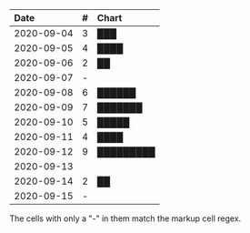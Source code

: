 | Date       |  # | Chart                      |
|:-----------|---:|:---------------------------|
| 2020-09-04 |  3 | ███                        |
| 2020-09-05 |  4 | ████                       |
| 2020-09-06 |  2 | ██                         |
| 2020-09-07 |  - |                            |
| 2020-09-08 |  6 | ██████                     |
| 2020-09-09 |  7 | ███████                    |
| 2020-09-10 |  5 | █████                      |
| 2020-09-11 |  4 | ████                       |
| 2020-09-12 |  9 | █████████                  |
| 2020-09-13 |    |                            |
| 2020-09-14 |  2 | ██                         |
| 2020-09-15 |  - |                            |

The cells with only a "-" in them match the markup cell regex.